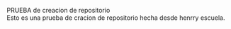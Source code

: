PRUEBA de creacion de repositorio  
Esto es una prueba de cracion de repositorio hecha desde henrry escuela.
